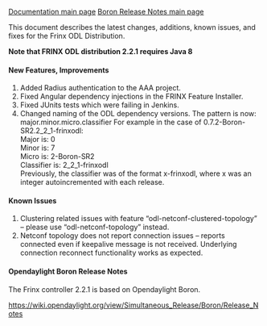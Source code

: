 [Documentation main page](https://frinxio.github.io/Frinx-docs/)
[Boron Release Notes main page](https://frinxio.github.io/Frinx-docs/FRINX_ODL_Distribution/Release_Notes/Boron.html)
    
This document describes the latest changes, additions, known issues, and fixes for the Frinx ODL Distribution.  

**Note that FRINX ODL distribution 2.2.1 requires Java 8**

#### New Features, Improvements

1.  Added Radius authentication to the AAA project. 
2.  Fixed Angular dependency injections in the FRINX Feature Installer. 
3.  Fixed JUnits tests which were failing in Jenkins. 
4.  Changed naming of the ODL dependency versions. The pattern is now: major.minor.micro.classifier For example in the case of 0.7.2-Boron-SR2.2_2_1-frinxodl:  
    Major is: 0  
    Minor is: 7  
    Micro is: 2-Boron-SR2  
    Classifier is: 2_2_1-frinxodl  
    Previously, the classifier was of the format x-frinxodl, where x was an integer autoincremented with each release. 

#### Known Issues

1.  Clustering related issues with feature “odl-netconf-clustered-topology” – please use “odl-netconf-topology” instead.
2.  Netconf topology does not report connection issues – reports connected even if keepalive message is not received. Underlying connection reconnect functionality works as expected.

#### Opendaylight Boron Release Notes

The Frinx controller 2.2.1 is based on Opendaylight Boron.

<https://wiki.opendaylight.org/view/Simultaneous_Release/Boron/Release_Notes>

